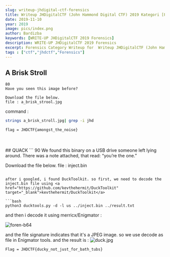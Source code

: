 ```yaml
---
slug: writeup-jhdigital-ctf-forensics
title: Writeup JHDigitalCTF (John Hammond Digital CTF) 2019 Kategori [Forensics]
date: 2019-11-10
year: 2019
image: pics/index.png
author: Bardizba
keywords: [WRITE-UP JHDigitalCTF 2019 Forensics]
description: WRITE-UP JHDigitalCTF 2019 Forensics
excerpt: Forensics Category Writeup for  Writeup JHDigitalCTF (John Hammond Digital CTF) 2019
tags : ["ctf","jhdctf","Forensics"]
---
```


## A Brisk Stroll
```
80
Have you seen this image before?

Download the file below.
file : a_brisk_strool.jpg
```

command : 
```bash
strings a_brisk_stroll.jpg| grep -i jhd

flag = JHDCTF{amongst_the_noise}
```

<br/>
<br/>
## QUACK
```
90
We found this binary on a USB drive someone left lying around. There was a note attached, that read: “you’re the one.”

Download the file below.
file : inject.bin
```

after i googled, i found DuckToolkit. so first, we need to decode the inject.bin file using <a href="https://github.com/kevthehermit/DuckToolkit" target="_blank">kevthehermit/DuckToolkit</a>

```bash
python3 ducktools.py -d -l us ../inject.bin ../result.txt
```

and then i decode it using merricx/Enigmator :

![foren-b64](./writeup-jhdigital-ctf/pics/forenb64.png)

and the file signature indicates that it's a JPEG image. so we use decode as file in Enigmator tools.
and the result is : 
![duck.jpg](./writeup-jhdigital-ctf/pics/duck.jpg)

    Flag = JHDCTF{ducky_not_just_for_bath_tubs}